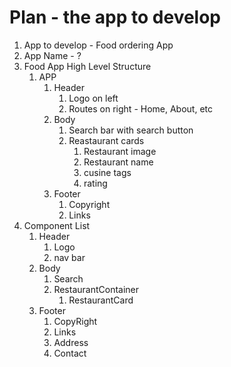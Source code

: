 
# Plan - the app to develop

1. App to develop - Food ordering App
2. App Name - ?
3. Food App High Level Structure
   1. APP
      1. Header
         1. Logo on left
         2. Routes on right - Home, About, etc
      2. Body
         1. Search bar with search button
         2. Reastaurant cards
            1. Restaurant image
            2. Restaurant name
            3. cusine tags
            4. rating
      3. Footer
         1. Copyright
         2. Links
4. Component List
   1. Header
      1. Logo
      2. nav bar
   2. Body
      1. Search
      2. RestaurantContainer
         1. RestaurantCard
   3. Footer
      1. CopyRight
      2. Links
      3. Address
      4. Contact